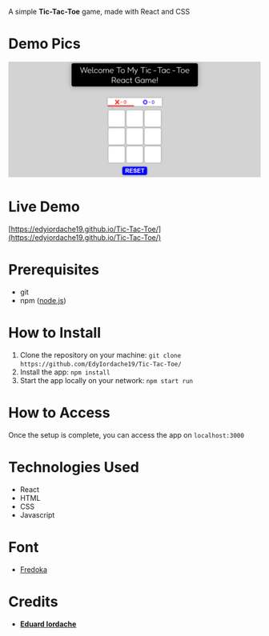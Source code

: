 A simple **Tic-Tac-Toe** game, made with React and CSS

# Demo Pics
![demo pic](https://github.com/EdyIordache19/Tic-Tac-Toe/blob/master/App%20Screenshots/demo%20pic.png)

# Live Demo
[https://edyiordache19.github.io/Tic-Tac-Toe/](https://edyiordache19.github.io/Tic-Tac-Toe/)

# Prerequisites
* git
* npm ([node.js](https://nodejs.org/en))

# How to Install
1. Clone the repository on your machine: ```git clone https://github.com/EdyIordache19/Tic-Tac-Toe/```
2. Install the app: ```npm install```
3. Start the app locally on your network: ```npm start run```

# How to Access
Once the setup is complete, you can access the app on ```localhost:3000```

# Technologies Used
* React
* HTML
* CSS
* Javascript

# Font
* [Fredoka](https://fonts.google.com/specimen/Fredoka)

# Credits
* [**Eduard Iordache**](https://github.com/EdyIordache19)